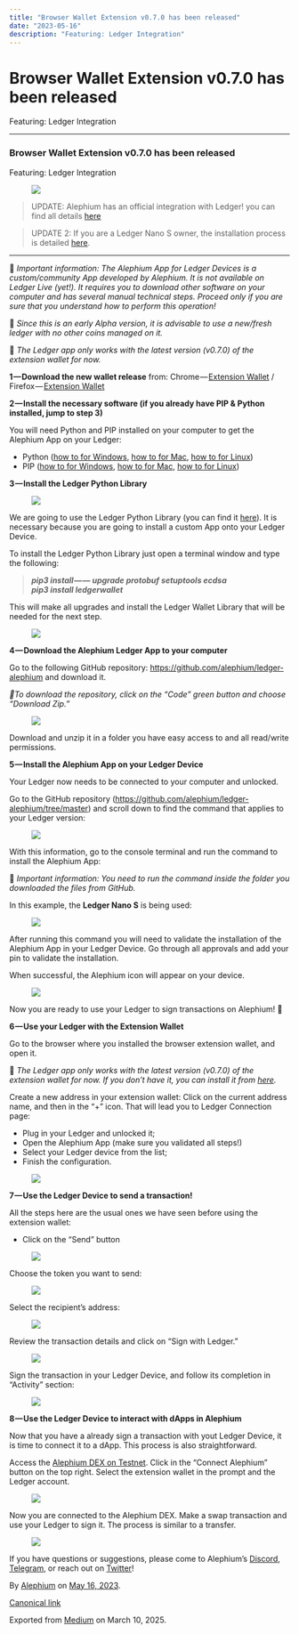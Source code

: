 ```yaml
---
title: "Browser Wallet Extension v0.7.0 has been released"
date: "2023-05-16"
description: "Featuring: Ledger Integration"
---
```


<div>

# Browser Wallet Extension v0.7.0 has been released

</div>

<div class="section p-summary" field="subtitle">

Featuring: Ledger Integration

</div>

<div class="section e-content" field="body">

<div id="e92e" class="section section section--body section--first">

<div class="section-divider">

------------------------------------------------------------------------

</div>

<div class="section-content">

<div class="section-inner sectionLayout--insetColumn">

### Browser Wallet Extension v0.7.0 has been released

Featuring: Ledger Integration

<figure id="27a9" class="graf graf--figure graf-after--p">
<img src="https://cdn-images-1.medium.com/max/800/1*Jn45-b_jj1aa_lWYTyLIZQ.png" class="graf-image" data-image-id="1*Jn45-b_jj1aa_lWYTyLIZQ.png" data-width="1408" data-height="792" data-is-featured="true" />
</figure>

> UPDATE: Alephium has an official integration with Ledger! you can find all details <a href="https://medium.com/@alephium/alephium-available-on-ledger-hardware-wallets-27fa77f928ab" class="markup--anchor markup--pullquote-anchor" data-href="https://medium.com/@alephium/alephium-available-on-ledger-hardware-wallets-27fa77f928ab" target="_blank">here</a>

> UPDATE 2: If you are a Ledger Nano S owner, the installation process is detailed <a href="https://medium.com/p/7a86570f4089/edit" class="markup--anchor markup--blockquote-anchor" data-href="https://medium.com/p/7a86570f4089/edit" target="_blank">here</a>.

</div>

</div>

</div>

<div id="df7e" class="section section section--body section--last">

<div class="section-divider">

------------------------------------------------------------------------

</div>

<div class="section-content">

<div class="section-inner sectionLayout--insetColumn">

🚨 *Important information: The Alephium App for Ledger Devices is a custom/community App developed by Alephium. It is not available on Ledger Live (yet!). It requires you to download other software on your computer and has several manual technical steps. Proceed only if you are sure that you understand how to perform this operation!*

🚨 *Since this is an early Alpha version, it is advisable to use a new/fresh ledger with no other coins managed on it.*

🚨 *The Ledger app only works with the latest version (v0.7.0) of the extension wallet for now.*

**1 — Download the new wallet release** from: Chrome — <a href="https://chrome.google.com/webstore/detail/alephium-extension-wallet/gdokollfhmnbfckbobkdbakhilldkhcj" class="markup--anchor markup--p-anchor" data-href="https://chrome.google.com/webstore/detail/alephium-extension-wallet/gdokollfhmnbfckbobkdbakhilldkhcj" rel="noopener" target="_blank">Extension Wallet</a> / Firefox — <a href="https://addons.mozilla.org/en-US/firefox/addon/alephiumextensionwallet/" class="markup--anchor markup--p-anchor" data-href="https://addons.mozilla.org/en-US/firefox/addon/alephiumextensionwallet/" rel="noopener" target="_blank">Extension Wallet</a>

**2 — Install the necessary software (if you already have PIP & Python installed, jump to step 3)**

You will need Python and PIP installed on your computer to get the Alephium App on your Ledger:

- <span id="77b3">Python (<a href="https://www.simplilearn.com/tutorials/python-tutorial/python-installation-on-windows#:~:text=To%20download%20Python%2C%20you%20need,then%20select%20the%20Windows%20option." class="markup--anchor markup--li-anchor" data-href="https://www.simplilearn.com/tutorials/python-tutorial/python-installation-on-windows#:~:text=To%20download%20Python%2C%20you%20need,then%20select%20the%20Windows%20option." rel="noopener" target="_blank">how to for Windows</a>, <a href="https://docs.python.org/3/using/mac.html" class="markup--anchor markup--li-anchor" data-href="https://docs.python.org/3/using/mac.html" rel="noopener" target="_blank">how to for Mac</a>, <a href="https://docs.python-guide.org/starting/install3/linux/" class="markup--anchor markup--li-anchor" data-href="https://docs.python-guide.org/starting/install3/linux/" rel="noopener" target="_blank">how to for Linux</a>)</span>
- <span id="4907">PIP (<a href="https://www.dataquest.io/blog/install-pip-windows/" class="markup--anchor markup--li-anchor" data-href="https://www.dataquest.io/blog/install-pip-windows/" rel="noopener" target="_blank">how to for Windows</a>, <a href="https://www.groovypost.com/howto/install-pip-on-a-mac/" class="markup--anchor markup--li-anchor" data-href="https://www.groovypost.com/howto/install-pip-on-a-mac/" rel="noopener" target="_blank">how to for Mac</a>, <a href="https://docs.python-guide.org/starting/install3/linux/" class="markup--anchor markup--li-anchor" data-href="https://docs.python-guide.org/starting/install3/linux/" rel="noopener" target="_blank">how to for Linux</a>)</span>

**3 — Install the Ledger Python Library**

<figure id="a776" class="graf graf--figure graf-after--p">
<img src="https://cdn-images-1.medium.com/max/800/1*mLA7c4qdeygncAyqkqQMEw.png" class="graf-image" data-image-id="1*mLA7c4qdeygncAyqkqQMEw.png" data-width="903" data-height="514" />
</figure>

We are going to use the Ledger Python Library (you can find it <a href="https://github.com/LedgerHQ/ledgerctl#quick-install" class="markup--anchor markup--p-anchor" data-href="https://github.com/LedgerHQ/ledgerctl#quick-install" rel="noopener" target="_blank">here</a>). It is necessary because you are going to install a custom App onto your Ledger Device.

To install the Ledger Python Library just open a terminal window and type the following:

> ***pip3 install — — upgrade protobuf setuptools ecdsa  
> pip3 install ledgerwallet***

This will make all upgrades and install the Ledger Wallet Library that will be needed for the next step.

<figure id="4c83" class="graf graf--figure graf-after--p">
<img src="https://cdn-images-1.medium.com/max/800/1*x4hMR_k1G97D_LwzyDI6DA.gif" class="graf-image" data-image-id="1*x4hMR_k1G97D_LwzyDI6DA.gif" data-width="690" data-height="388" />
</figure>

**4 — Download the Alephium Ledger App to your computer**

Go to the following GitHub repository: <a href="https://github.com/alephium/ledger-alephium/tree/master/release" class="markup--anchor markup--p-anchor" data-href="https://github.com/alephium/ledger-alephium/tree/master/release" rel="noopener" target="_blank">https://github.com/alephium/ledger-alephium</a> and download it.

*🚨To download the repository, click on the “Code” green button and choose “Download Zip.”*

<figure id="e356" class="graf graf--figure graf-after--p">
<img src="https://cdn-images-1.medium.com/max/800/1*elxRyPYUquAeDCuzRGq-Lw.png" class="graf-image" data-image-id="1*elxRyPYUquAeDCuzRGq-Lw.png" data-width="1316" data-height="560" />
</figure>

Download and unzip it in a folder you have easy access to and all read/write permissions.

**5 — Install the Alephium App on your Ledger Device**

Your Ledger now needs to be connected to your computer and unlocked.

Go to the GitHub repository (<a href="https://github.com/alephium/ledger-alephium/tree/master" class="markup--anchor markup--p-anchor" data-href="https://github.com/alephium/ledger-alephium/tree/master" rel="noopener" target="_blank">https://github.com/alephium/ledger-alephium/tree/master</a>) and scroll down to find the command that applies to your Ledger version:

<figure id="785a" class="graf graf--figure graf-after--p">
<img src="https://cdn-images-1.medium.com/max/800/1*HoVsDofi_jROHHWCkybuEg.png" class="graf-image" data-image-id="1*HoVsDofi_jROHHWCkybuEg.png" data-width="884" data-height="349" />
</figure>

With this information, go to the console terminal and run the command to install the Alephium App:

🚨 *Important information: You need to run the command inside the folder you downloaded the files from GitHub.*

In this example, the **Ledger Nano S** is being used:

<figure id="8dbb" class="graf graf--figure graf-after--p">
<img src="https://cdn-images-1.medium.com/max/800/1*zlZlsdISGSurTGarVUZ67g.png" class="graf-image" data-image-id="1*zlZlsdISGSurTGarVUZ67g.png" data-width="974" data-height="200" />
</figure>

After running this command you will need to validate the installation of the Alephium App in your Ledger Device. Go through all approvals and add your pin to validate the installation.

When successful, the Alephium icon will appear on your device.

<figure id="a711" class="graf graf--figure graf-after--p">
<img src="https://cdn-images-1.medium.com/max/800/1*Ovynjn6iPpm759FsiE42ww.jpeg" class="graf-image" data-image-id="1*Ovynjn6iPpm759FsiE42ww.jpeg" data-width="1999" data-height="1500" />
</figure>

Now you are ready to use your Ledger to sign transactions on Alephium! **🎉**

**6 — Use your Ledger with the Extension Wallet**

Go to the browser where you installed the browser extension wallet, and open it.

🚨 *The Ledger app only works with the latest version (v0.7.0) of the extension wallet for now. If you don’t have it, you can install it from* <a href="https://chrome.google.com/webstore/detail/alephium-extension-wallet/gdokollfhmnbfckbobkdbakhilldkhcj/related" class="markup--anchor markup--p-anchor" data-href="https://chrome.google.com/webstore/detail/alephium-extension-wallet/gdokollfhmnbfckbobkdbakhilldkhcj/related" rel="noopener" target="_blank"><em>here</em></a>*.*

Create a new address in your extension wallet: Click on the current address name, and then in the “+” icon. That will lead you to Ledger Connection page:

- <span id="7215">Plug in your Ledger and unlocked it;</span>
- <span id="7708">Open the Alephium App (make sure you validated all steps!)</span>
- <span id="b85b">Select your Ledger device from the list;</span>
- <span id="5706">Finish the configuration.</span>

<figure id="cca7" class="graf graf--figure graf-after--li">
<img src="https://cdn-images-1.medium.com/max/800/1*Phu_n_AiCvxJEEx86YX4rA.gif" class="graf-image" data-image-id="1*Phu_n_AiCvxJEEx86YX4rA.gif" data-width="690" data-height="388" />
</figure>

**7 — Use the Ledger Device to send a transaction!**

All the steps here are the usual ones we have seen before using the extension wallet:

- <span id="d793">Click on the “Send” button</span>

<figure id="949d" class="graf graf--figure graf-after--li">
<img src="https://cdn-images-1.medium.com/max/800/1*SFCrW2e9P3XcmykzP8ww5w.png" class="graf-image" data-image-id="1*SFCrW2e9P3XcmykzP8ww5w.png" data-width="355" data-height="592" />
</figure>

Choose the token you want to send:

<figure id="b753" class="graf graf--figure graf-after--p">
<img src="https://cdn-images-1.medium.com/max/800/1*9koh81NUAbwflH5vIebstA.png" class="graf-image" data-image-id="1*9koh81NUAbwflH5vIebstA.png" data-width="353" data-height="583" />
</figure>

Select the recipient’s address:

<figure id="80b8" class="graf graf--figure graf-after--p">
<img src="https://cdn-images-1.medium.com/max/800/1*V-baPklojis427fXufGWyQ.png" class="graf-image" data-image-id="1*V-baPklojis427fXufGWyQ.png" data-width="347" data-height="586" />
</figure>

Review the transaction details and click on “Sign with Ledger.”

<figure id="5921" class="graf graf--figure graf-after--p">
<img src="https://cdn-images-1.medium.com/max/800/1*0rokXhizbl8VV8KdWM-Oyg.png" class="graf-image" data-image-id="1*0rokXhizbl8VV8KdWM-Oyg.png" data-width="354" data-height="591" />
</figure>

Sign the transaction in your Ledger Device, and follow its completion in “Activity” section:

<figure id="b011" class="graf graf--figure graf-after--p">
<img src="https://cdn-images-1.medium.com/max/800/1*xb3RvJDR_qnItvJOIdxiBQ.png" class="graf-image" data-image-id="1*xb3RvJDR_qnItvJOIdxiBQ.png" data-width="350" data-height="591" />
</figure>

**8 — Use the Ledger Device to interact with dApps in Alephium**

Now that you have a already sign a transaction with yout Ledger Device, it is time to connect it to a dApp. This process is also straightforward.

Access the <a href="https://alephium.github.io/alephium-dex" class="markup--anchor markup--p-anchor" data-href="https://alephium.github.io/alephium-dex" rel="noopener" target="_blank">Alephium DEX on Testnet</a>. Click in the “Connect Alephium” button on the top right. Select the extension wallet in the prompt and the Ledger account.

<figure id="72c3" class="graf graf--figure graf-after--p">
<img src="https://cdn-images-1.medium.com/max/800/1*MvQFIc0PJfCMNsT7-uyglw.gif" class="graf-image" data-image-id="1*MvQFIc0PJfCMNsT7-uyglw.gif" data-width="768" data-height="350" />
</figure>

Now you are connected to the Alephium DEX. Make a swap transaction and use your Ledger to sign it. The process is similar to a transfer.

<figure id="d0a9" class="graf graf--figure graf-after--p">
<img src="https://cdn-images-1.medium.com/max/800/1*gWtZEChMFdrxijXV8je6pQ.gif" class="graf-image" data-image-id="1*gWtZEChMFdrxijXV8je6pQ.gif" data-width="690" data-height="388" />
</figure>

If you have questions or suggestions, please come to Alephium’s <a href="http://alephium.org/discord" class="markup--anchor markup--p-anchor" data-href="http://alephium.org/discord" rel="noopener" target="_blank">Discord</a>, <a href="https://t.me/alephiumgroup" class="markup--anchor markup--p-anchor" data-href="https://t.me/alephiumgroup" rel="noopener" target="_blank">Telegram</a>, or reach out on <a href="https://twitter.com/alephium" class="markup--anchor markup--p-anchor" data-href="https://twitter.com/alephium" rel="noopener" target="_blank">Twitter</a>!

</div>

</div>

</div>

</div>

By <a href="https://medium.com/@alephium" class="p-author h-card">Alephium</a> on [May 16, 2023](https://medium.com/p/c81842c63c01).

<a href="https://medium.com/@alephium/browser-wallet-extension-v0-7-0-has-been-released-c81842c63c01" class="p-canonical">Canonical link</a>

Exported from [Medium](https://medium.com) on March 10, 2025.
